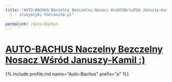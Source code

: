 ```yaml
---
title: "AUTO-BACHUS Naczelny Bezczelny Nosacz W\u015Br\xF3d Januszy-Kamil :) | Patromierz\
  \ - statystyki Patronite.pl"

permalink: /Auto-Bachus
---
```


# [AUTO-BACHUS Naczelny Bezczelny Nosacz Wśród Januszy-Kamil :)](https://patronite.pl/Auto-Bachus)

{% include profile.md name="Auto-Bachus" prefix="a" %}
